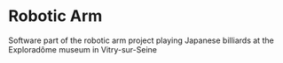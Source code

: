 # Robotic Arm
Software part of the robotic arm project playing Japanese billiards at the Exploradôme museum in Vitry-sur-Seine
